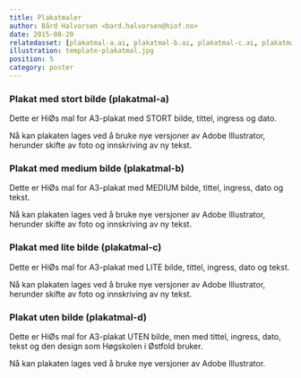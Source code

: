 ```yaml
---
title: Plakatmaler
author: Bård Halvorsen <bard.halvorsen@hiof.no>
date: 2015-08-20
relatedasset: [plakatmal-a.ai, plakatmal-b.ai, plakatmal-c.ai, plakatmal-d.ai]
illustration: template-plakatmal.jpg
position: 5
category: poster
---
```



### Plakat med stort bilde (plakatmal-a)

Dette er HiØs mal for A3-plakat med STORT bilde, tittel, ingress og dato.

Nå kan plakaten lages ved å bruke nye versjoner av Adobe Illustrator, herunder skifte av foto og innskriving av ny tekst.


### Plakat med medium bilde (plakatmal-b)

Dette er HiØs mal for A3-plakat med MEDIUM bilde, tittel, ingress, dato og tekst.

Nå kan plakaten lages ved å bruke nye versjoner av Adobe Illustrator, herunder skifte av foto og innskriving av ny tekst.

### Plakat med lite bilde  (plakatmal-c)

Dette er HiØs mal for A3-plakat med LITE bilde, tittel, ingress, dato og tekst.

Nå kan plakaten lages ved å bruke nye versjoner av Adobe Illustrator, herunder skifte av foto og innskriving av ny tekst.

### Plakat uten bilde  (plakatmal-d)

Dette er HiØs mal for A3-plakat UTEN bilde, men med tittel, ingress, dato, tekst og den design som Høgskolen i Østfold bruker.

Nå kan plakaten lages ved å bruke nye versjoner av Adobe Illustrator.
